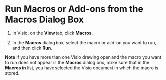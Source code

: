 
# Run Macros or Add-ons from the Macros Dialog Box

1. In Visio, on the  **View** tab, click **Macros**.
    
2. In the  **Macros** dialog box, select the macro or add-on you want to run, and then click **Run**.
    

 **Note**   If you have more than one Visio drawing open and the macro you want to run does not appear in the **Macros** dialog box, make sure that in the **Macros in** list, you have selected the Visio document in which the macro is stored.

